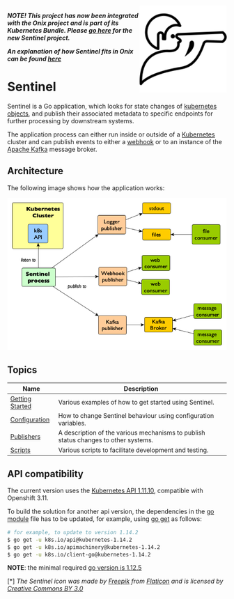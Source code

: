 <img src="docs/pics/sentinel_small.png" align="right" height="200" width="200"/>

***NOTE! This project has now been integrated with the Onix project and is part of its Kubernetes Bundle.
Please [go here](https://gatblau.org/onix/blob/develop/k8s/sentinel/readme.md) for the new Sentinel project.***

***An explanation of how Sentinel fits in Onix can be found [here](https://gatblau.org/onix/blob/develop/docs/overview.md)***

# Sentinel 

Sentinel is a Go application, which looks for state changes of [kubernetes objects](https://kubernetes.io/docs/concepts/overview/working-with-objects/kubernetes-objects/), and publish their associated metadata to specific endpoints for further processing by downstream systems.

The application process can either run inside or outside of a [Kubernetes](https://kubernetes.io/docs/concepts/) cluster and can publish events to either a [webhook](https://en.wikipedia.org/wiki/Webhook) or to an instance of the [Apache Kafka](https://kafka.apache.org/) message broker.

## Architecture

The following image shows how the application works:

![sentinel system architecture](docs/pics/arc.png)

## Topics

| Name | Description |
|---|---|
| [Getting Started](./docs/getting_started.md) | Various examples of how to get started using Sentinel. |
| [Configuration](./docs/configuration.md) | How to change Sentinel behaviour using configuration variables. |
| [Publishers](./docs/publishers.md) | A description of the various mechanisms to publish status changes to other systems. |
| [Scripts](./scripts/readme.md) | Various scripts to facilitate development and testing. |

## API compatibility

The current version uses the [Kubernetes API 1.11.10](https://github.com/kubernetes/api/releases/tag/kubernetes-1.11.10), compatible with Openshift 3.11.

To build the solution for another api version, the dependencies in the [go module](./go.mod) file has to be updated, for example, using [go get](https://golang.org/cmd/go/#hdr-Module_aware_go_get) as follows:

```bash
# for example, to update to version 1.14.2
$ go get -u k8s.io/api@kubernetes-1.14.2
$ go get -u k8s.io/apimachinery@kubernetes-1.14.2
$ go get -u k8s.io/client-go@kubernetes-1.14.2
```

__NOTE__: the minimal required [go version is 1.12.5](https://golang.org/dl/)

[*] _The Sentinel icon was made by [Freepik](https://www.freepik.com) from [Flaticon](https://www.flaticon.com) and is licensed by [Creative Commons BY 3.0](http://creativecommons.org/licenses/by/3.0)_
